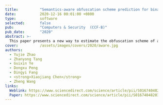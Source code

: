```yaml
---
title:          "Semantics-aware obfuscation scheme prediction for binary"
date:           2020-12-16 00:01:00 +0800
type:           software
selected:       false
pub:            "Computers & Security  (CCF-B)"
pub_date:       "2020"
abstract: >-
  This paper presents a new way to estimate the obfuscation scheme of a compiled binary. It achieves this by using semantic information of the disassembled binary to predict if the program has been obfuscated and if so, what type of obfuscation scheme may be used. At the core of our approach is a set of deep neural networks that can effectively characterize and leverage the contextual information available in the assembly code. Our models are first trained offline, and the learned models can then be applied to new previously unseen obfuscated binaries. We evaluate our approach by applying it to a large dataset of over 277,000 obfuscated samples with different individual obfuscation schemes and their combinations. Experimental results show that our approach is highly effective in identifying the obfuscation scheme, with a prediction accuracy of at least 83% (up to 98%). 
cover:          /assets/images/covers/2020/aware.jpg
authors:
  - Yujie Zhao
  - Zhanyong Tang
  - Guixin Ye
  - Dongxu Peng
  - Dingyi Fang 
  - <strong>Xiaojiang Chen</strong>
  - Zheng Wang
links:
  Weblink: https://www.sciencedirect.com/science/article/pii/S016740482030345X
  Paper: https://www.sciencedirect.com/science/article/pii/S016740482030345X/pdfft?md5=7ccb982d15023353a8168a00619f06a9&pid=1-s2.0-S016740482030345X-main.pdf
---
```

